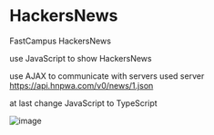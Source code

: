 # HackersNews
FastCampus HackersNews

use JavaScript to show HackersNews

use AJAX to communicate with servers
used server
https://api.hnpwa.com/v0/news/1.json

at last change JavaScript to TypeScript

![image](https://user-images.githubusercontent.com/52124805/127266990-6169cabd-d222-42f4-aac5-f1ee80896dc5.png)
